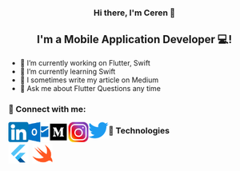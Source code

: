 <h3 align="center">
Hi there, I'm Ceren</a> 👋
</h3>

<h2 align="center">
I'm a Mobile Application Developer 💻!
</h2> 

- 🔭 I’m currently working on Flutter, Swift
- 🌱 I’m currently learning Swift
- 👯 I sometimes write my article on Medium
- 💬 Ask me about Flutter Questions any time

### 🤝 Connect with me:
<div>
<a href="https://www.linkedin.com/in/ceren-ya%C5%9Fa-008913186/"><img align="left" src="https://raw.githubusercontent.com/cerenyasa97/cerenyasa97/main/images/174857.png" width="40"/></a><a href="cerenyasa97@hotmail.com"><img align="left" src="https://raw.githubusercontent.com/cerenyasa97/cerenyasa97/main/images/outlook.png" width="40"/></a><a href="https://medium.com/@cerenyasa97"><img align="left" src="https://raw.githubusercontent.com/cerenyasa97/cerenyasa97/main/images/medium.png" width="40"/></a><a href="https://www.instagram.com/ceren_yasa_26/"><img align="left" src="https://raw.githubusercontent.com/cerenyasa97/cerenyasa97/main/images/instagram.png" width="40"/></a><a href="https://twitter.com/cereny_yasa"><img align="left" src="https://raw.githubusercontent.com/cerenyasa97/cerenyasa97/main/images/twitter.png" width="40"/></a>
</div>

### 💼 Technologies

<div>
  <img src="https://raw.githubusercontent.com/cerenyasa97/cerenyasa97/main/images/flutter.png" title="Flutter" alt="Java" width="40" height="40"/>&nbsp;
  <img src="https://raw.githubusercontent.com/cerenyasa97/cerenyasa97/main/images/swift.png" title="Swift" alt="React" width="40" height="40"/>&nbsp;
</div>
